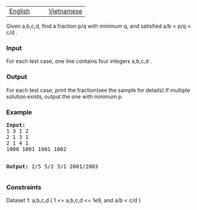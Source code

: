 <p></p>
<table class="problems" style="width: 100%;" border="0">
<tbody>
<tr class="navigation">
<td width="50%"><a href="/problems/FINFRAC/en/">English</a></td>
<td width="50%"><a href="/problems/FINFRAC/vn/">Vietnamese</a></td>
</tr>
</tbody>
</table>
<p> </p>
<p>Given a,b,c,d, find a fraction p/q with minimum q, and satisfied a/b &lt; p/q &lt; c/d .</p>
<h3>Input</h3>
<p>For each test case, one line contains four integers a,b,c,d .</p>
<h3>Output</h3>
<p>For each test case, print the fraction(see the sample for details).If multiple solution exists, output the one with minimum p.</p>
<h3>Example</h3>
<pre><strong>Input:</strong>
1 3 1 2
2 1 3 1
2 1 4 1
1000 1001 1001 1002

<strong>Output:</strong>
2/5
5/2
3/1
2001/2003
</pre>
<h3>Constraints</h3>
<p>Dataset 1: a,b,c,d ( 1 &lt;= a,b,c,d &lt;= 1e9, and a/b &lt; c/d )</p>
<p></p>